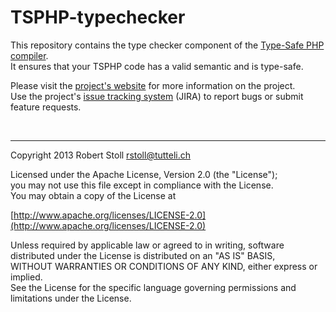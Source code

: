 # TSPHP-typechecker

This repository contains the type checker component of the [Type-Safe PHP compiler](https://github.com/tsphp/tsphp "TSPHP compiler").  
It ensures that your TSPHP code has a valid semantic and is type-safe.

Please visit the [project's website](http://tsphp.tutteli.ch/) for more information on the project.  
Use the project's [issue tracking system](http://tsphp.tutteli.ch/jira) (JIRA) to report bugs or submit feature requests.

<br/>

---

Copyright 2013 Robert Stoll <rstoll@tutteli.ch>

Licensed under the Apache License, Version 2.0 (the "License");  
you may not use this file except in compliance with the License.  
You may obtain a copy of the License at  

[http://www.apache.org/licenses/LICENSE-2.0](http://www.apache.org/licenses/LICENSE-2.0)

Unless required by applicable law or agreed to in writing, software  
distributed under the License is distributed on an "AS IS" BASIS,  
WITHOUT WARRANTIES OR CONDITIONS OF ANY KIND, either express or implied.  
See the License for the specific language governing permissions and  
limitations under the License.